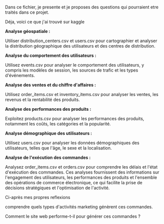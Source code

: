Dans ce fichier, je presente et je proposes des questions qui pourraient etre traités dans ce projet.

Déja, voici ce que j'ai trouvé sur kaggle


**Analyse géospatiale :**

Utiliser distribution_centers.csv et users.csv pour cartographier et analyser la distribution géographique des utilisateurs et des centres de distribution.


**Analyse du comportement des utilisateurs :**

Utilisez events.csv pour analyser le comportement des utilisateurs, y compris les modèles de session, les sources de trafic et les types d'événements.

**Analyse des ventes et du chiffre d'affaires :**

Utilisez order_items.csv et inventory_items.csv pour analyser les ventes, les revenus et la rentabilité des produits.

**Analyse des performances des produits :**

Exploitez products.csv pour analyser les performances des produits, notamment les coûts, les catégories et la popularité.

**Analyse démographique des utilisateurs :**

Utilisez users.csv pour analyser les données démographiques des utilisateurs, telles que l'âge, le sexe et la localisation.

**Analyse de l'exécution des commandes :**

Analysez order_items.csv et orders.csv pour comprendre les délais et l'état d'exécution des commandes.
Ces analyses fournissent des informations sur l'engagement des utilisateurs, les performances des produits et l'ensemble des opérations de commerce électronique, ce qui facilite la prise de décisions stratégiques et l'optimisation de l'activité.



Ci-après mes propres reflexions

comprendre quels types d'activités marketing génèrent ces commandes.

Comment le site web performe-t-il pour générer ces commandes ?
